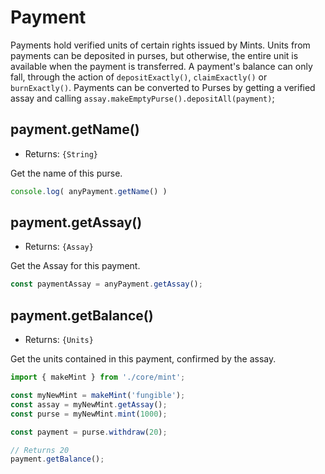 # Payment
Payments hold verified units of certain rights issued by Mints. Units from payments can be deposited in purses, but otherwise, the entire unit is available when the payment is transferred. A payment's balance can only fall, through the action of `depositExactly()`, `claimExactly()` or `burnExactly()`. Payments can be converted to Purses by getting a verified assay and calling `assay.makeEmptyPurse().depositAll(payment)`;

## payment.getName()
- Returns: `{String}`

Get the name of this purse.

```js
console.log( anyPayment.getName() )
```

## payment.getAssay()
- Returns: `{Assay}`

Get the Assay for this payment.

```js
const paymentAssay = anyPayment.getAssay();
```

## payment.getBalance()
- Returns: `{Units}`

Get the units contained in this payment, confirmed by the assay.

```js
import { makeMint } from './core/mint';

const myNewMint = makeMint('fungible');
const assay = myNewMint.getAssay();
const purse = myNewMint.mint(1000);

const payment = purse.withdraw(20);

// Returns 20
payment.getBalance();
```
